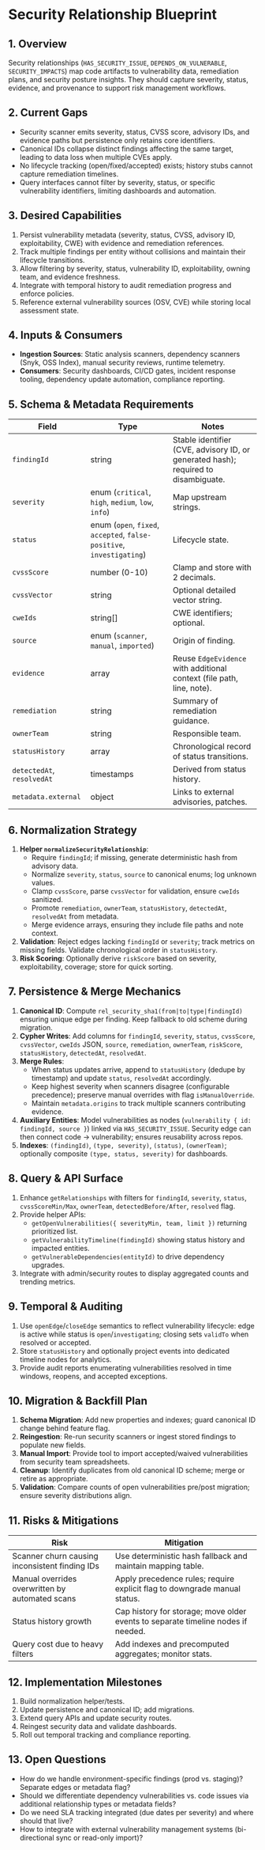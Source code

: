 # Security Relationship Blueprint

## 1. Overview
Security relationships (`HAS_SECURITY_ISSUE`, `DEPENDS_ON_VULNERABLE`, `SECURITY_IMPACTS`) map code artifacts to vulnerability data, remediation plans, and security posture insights. They should capture severity, status, evidence, and provenance to support risk management workflows.

## 2. Current Gaps
- Security scanner emits severity, status, CVSS score, advisory IDs, and evidence paths but persistence only retains core identifiers.
- Canonical IDs collapse distinct findings affecting the same target, leading to data loss when multiple CVEs apply.
- No lifecycle tracking (open/fixed/accepted) exists; history stubs cannot capture remediation timelines.
- Query interfaces cannot filter by severity, status, or specific vulnerability identifiers, limiting dashboards and automation.

## 3. Desired Capabilities
1. Persist vulnerability metadata (severity, status, CVSS, advisory ID, exploitability, CWE) with evidence and remediation references.
2. Track multiple findings per entity without collisions and maintain their lifecycle transitions.
3. Allow filtering by severity, status, vulnerability ID, exploitability, owning team, and evidence freshness.
4. Integrate with temporal history to audit remediation progress and enforce policies.
5. Reference external vulnerability sources (OSV, CVE) while storing local assessment state.

## 4. Inputs & Consumers
- **Ingestion Sources**: Static analysis scanners, dependency scanners (Snyk, OSS Index), manual security reviews, runtime telemetry.
- **Consumers**: Security dashboards, CI/CD gates, incident response tooling, dependency update automation, compliance reporting.

## 5. Schema & Metadata Requirements
| Field | Type | Notes |
| --- | --- | --- |
| `findingId` | string | Stable identifier (CVE, advisory ID, or generated hash); required to disambiguate.
| `severity` | enum (`critical`, `high`, `medium`, `low`, `info`) | Map upstream strings.
| `status` | enum (`open`, `fixed`, `accepted`, `false-positive`, `investigating`) | Lifecycle state.
| `cvssScore` | number (0-10) | Clamp and store with 2 decimals.
| `cvssVector` | string | Optional detailed vector string.
| `cweIds` | string[] | CWE identifiers; optional.
| `source` | enum (`scanner`, `manual`, `imported`) | Origin of finding.
| `evidence` | array | Reuse `EdgeEvidence` with additional context (file path, line, note).
| `remediation` | string | Summary of remediation guidance.
| `ownerTeam` | string | Responsible team.
| `statusHistory` | array | Chronological record of status transitions.
| `detectedAt`, `resolvedAt` | timestamps | Derived from status history.
| `metadata.external` | object | Links to external advisories, patches.

## 6. Normalization Strategy
1. **Helper `normalizeSecurityRelationship`**:
   - Require `findingId`; if missing, generate deterministic hash from advisory data.
   - Normalize `severity`, `status`, `source` to canonical enums; log unknown values.
   - Clamp `cvssScore`, parse `cvssVector` for validation, ensure `cweIds` sanitized.
   - Promote `remediation`, `ownerTeam`, `statusHistory`, `detectedAt`, `resolvedAt` from metadata.
   - Merge evidence arrays, ensuring they include file paths and note context.
2. **Validation**: Reject edges lacking `findingId` or `severity`; track metrics on missing fields. Validate chronological order in `statusHistory`.
3. **Risk Scoring**: Optionally derive `riskScore` based on severity, exploitability, coverage; store for quick sorting.

## 7. Persistence & Merge Mechanics
1. **Canonical ID**: Compute `rel_security_sha1(from|to|type|findingId)` ensuring unique edge per finding. Keep fallback to old scheme during migration.
2. **Cypher Writes**: Add columns for `findingId`, `severity`, `status`, `cvssScore`, `cvssVector`, `cweIds` JSON, `source`, `remediation`, `ownerTeam`, `riskScore`, `statusHistory`, `detectedAt`, `resolvedAt`.
3. **Merge Rules**:
   - When status updates arrive, append to `statusHistory` (dedupe by timestamp) and update `status`, `resolvedAt` accordingly.
   - Keep highest severity when scanners disagree (configurable precedence); preserve manual overrides with flag `isManualOverride`.
   - Maintain `metadata.origins` to track multiple scanners contributing evidence.
4. **Auxiliary Entities**: Model vulnerabilities as nodes (`vulnerability { id: findingId, source }`) linked via `HAS_SECURITY_ISSUE`. Security edge can then connect code -> vulnerability; ensures reusability across repos.
5. **Indexes**: `(findingId)`, `(type, severity)`, `(status)`, `(ownerTeam)`; optionally composite `(type, status, severity)` for dashboards.

## 8. Query & API Surface
1. Enhance `getRelationships` with filters for `findingId`, `severity`, `status`, `cvssScoreMin/Max`, `ownerTeam`, `detectedBefore/After`, `resolved` flag.
2. Provide helper APIs:
   - `getOpenVulnerabilities({ severityMin, team, limit })` returning prioritized list.
   - `getVulnerabilityTimeline(findingId)` showing status history and impacted entities.
   - `getVulnerableDependencies(entityId)` to drive dependency upgrades.
3. Integrate with admin/security routes to display aggregated counts and trending metrics.

## 9. Temporal & Auditing
1. Use `openEdge`/`closeEdge` semantics to reflect vulnerability lifecycle: edge is active while status is `open`/`investigating`; closing sets `validTo` when resolved or accepted.
2. Store `statusHistory` and optionally project events into dedicated timeline nodes for analytics.
3. Provide audit reports enumerating vulnerabilities resolved in time windows, reopens, and accepted exceptions.

## 10. Migration & Backfill Plan
1. **Schema Migration**: Add new properties and indexes; guard canonical ID change behind feature flag.
2. **Reingestion**: Re-run security scanners or ingest stored findings to populate new fields.
3. **Manual Import**: Provide tool to import accepted/waived vulnerabilities from security team spreadsheets.
4. **Cleanup**: Identify duplicates from old canonical ID scheme; merge or retire as appropriate.
5. **Validation**: Compare counts of open vulnerabilities pre/post migration; ensure severity distributions align.

## 11. Risks & Mitigations
| Risk | Mitigation |
| --- | --- |
| Scanner churn causing inconsistent finding IDs | Use deterministic hash fallback and maintain mapping table. |
| Manual overrides overwritten by automated scans | Apply precedence rules; require explicit flag to downgrade manual status. |
| Status history growth | Cap history for storage; move older events to separate timeline nodes if needed. |
| Query cost due to heavy filters | Add indexes and precomputed aggregates; monitor stats. |

## 12. Implementation Milestones
1. Build normalization helper/tests.
2. Update persistence and canonical ID; add migrations.
3. Extend query APIs and update security routes.
4. Reingest security data and validate dashboards.
5. Roll out temporal tracking and compliance reporting.

## 13. Open Questions
- How do we handle environment-specific findings (prod vs. staging)? Separate edges or metadata flag?
- Should we differentiate dependency vulnerabilities vs. code issues via additional relationship types or metadata fields?
- Do we need SLA tracking integrated (due dates per severity) and where should that live?
- How to integrate with external vulnerability management systems (bi-directional sync or read-only import)?
